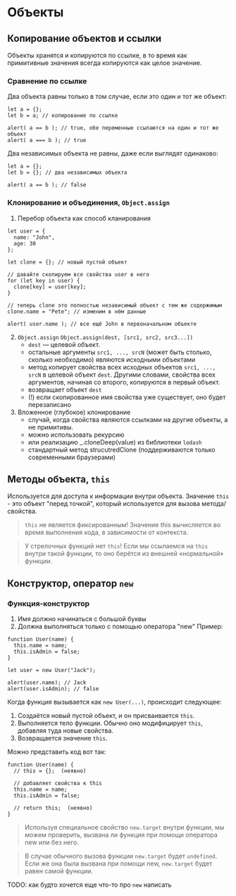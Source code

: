 # Объекты
## Копирование объектов и ссылки
Объекты хранятся и копируются по ссылке, в то время как примитивные значения всегда копируются как целое значение.
### Сравнение по ссылке
Два объекта равны только в том случае, если это один и тот же объект:
```
let a = {};
let b = a; // копирование по ссылке

alert( a == b ); // true, обе переменные ссылаются на один и тот же объект
alert( a === b ); // true
```
Два независимых объекта не равны, даже если выглядят одинаково:
```
let a = {};
let b = {}; // два независимых объекта

alert( a == b ); // false
```
### Клонирование и объединения, `Object.assign`
1. Перебор объекта как способ кланирования
```
let user = {
  name: "John",
  age: 30
};

let clone = {}; // новый пустой объект

// давайте скопируем все свойства user в него
for (let key in user) {
  clone[key] = user[key];
}

// теперь clone это полностью независимый объект с тем же содержимым
clone.name = "Pete"; // изменим в нём данные

alert( user.name ); // все ещё John в первоначальном объекте
```
2. `Object.assign`
```Object.assign(dest, [src1, src2, src3...])```
    - `dest` — целевой объект.
    - остальные аргументы `src1, ..., srcN` (может быть столько, сколько необходимо) являются исходными объектами
    - метод копирует свойства всех исходных объектов `src1, ..., srcN` в целевой объект `dest`. Другими словами, свойства всех аргументов, начиная со второго, копируются в первый объект.
    - возвращает объект `dest`
    - (!) если скопированное имя свойства уже существует, оно будет перезаписано
3. Вложенное (глубокое) клонирование
    - случай, когда свойства являются ссылками на другие объекты, а не примитивы.
    - можно использовать рекурсию
    - или реализацию _.cloneDeep(value) из библиотеки `lodash`
    - стандартный метод strucutredClone (поддерживаются только современными браузерами)
## Методы объекта, `this`
Используется для доступа к информации внутри объекта. Значение `this` - это объект "перед точкой", который используется для вызова метода/свойства.
> `this` не является фиксированным! Значение this вычисляется во время выполнения кода, в зависимости от контекста.

> У стрелочных функций нет `this`! Если мы ссылаемся на `this` внутри такой функции, то оно берётся из внешней «нормальной» функции.
## Конструктор, оператор `new`
### Функция-конструктор
1. Имя должно начинаться с большой буквы
2. Должна выполняться только с помощью оператора "new"
Пример:
```
function User(name) {
  this.name = name;
  this.isAdmin = false;
}

let user = new User("Jack");

alert(user.name); // Jack
alert(user.isAdmin); // false
```
Когда функция вызывается как `new User(...)`, происходит следующее:

1. Создаётся новый пустой объект, и он присваивается `this`.
2. Выполняется тело функции. Обычно оно модифицирует `this`, добавляя туда новые свойства.
3. Возвращается значение `this`.

Можно представить код вот так:
```
function User(name) {
  // this = {};  (неявно)

  // добавляет свойства к this
  this.name = name;
  this.isAdmin = false;

  // return this;  (неявно)
}
```
> Используя специальное свойство `new.target` внутри функции, мы можем проверить, вызвана ли функция при помощи оператора new или без него.

> В случае обычного вызова функции `new.target` будет `undefined`. Если же она была вызвана при помощи new, `new.target` будет равен самой функции.

TODO: как будто хочется еще что-то про `new` написать
